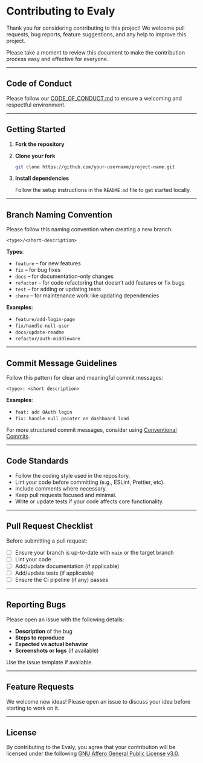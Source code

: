 # Contributing to Evaly

Thank you for considering contributing to this project! We welcome pull requests, bug reports, feature suggestions, and any help to improve this project.

Please take a moment to review this document to make the contribution process easy and effective for everyone.

---

## Code of Conduct

Please follow our [CODE_OF_CONDUCT.md](./CODE_OF_CONDUCT.md) to ensure a welcoming and respectful environment.

---

## Getting Started

1. **Fork the repository**
2. **Clone your fork**

   ```bash
   git clone https://github.com/your-username/project-name.git
   ```

3. **Install dependencies**

   Follow the setup instructions in the `README.md` file to get started locally.

---

## Branch Naming Convention

Please follow this naming convention when creating a new branch:

```
<type>/<short-description>
```

**Types**:

- `feature` – for new features
- `fix` – for bug fixes
- `docs` – for documentation-only changes
- `refactor` – for code refactoring that doesn’t add features or fix bugs
- `test` – for adding or updating tests
- `chore` – for maintenance work like updating dependencies

**Examples**:

- `feature/add-login-page`
- `fix/handle-null-user`
- `docs/update-readme`
- `refactor/auth-middleware`

---

## Commit Message Guidelines

Follow this pattern for clear and meaningful commit messages:

```
<type>: <short description>
```

**Examples**:

- `feat: add OAuth login`
- `fix: handle null pointer on dashboard load`

For more structured commit messages, consider using [Conventional Commits](https://www.conventionalcommits.org/).

---

## Code Standards

- Follow the coding style used in the repository.
- Lint your code before committing (e.g., ESLint, Prettier, etc).
- Include comments where necessary.
- Keep pull requests focused and minimal.
- Write or update tests if your code affects core functionality.

---

## Pull Request Checklist

Before submitting a pull request:

- [ ] Ensure your branch is up-to-date with `main` or the target branch
- [ ] Lint your code
- [ ] Add/update documentation (if applicable)
- [ ] Add/update tests (if applicable)
- [ ] Ensure the CI pipeline (if any) passes

---

## Reporting Bugs

Please open an issue with the following details:

- **Description** of the bug
- **Steps to reproduce**
- **Expected vs actual behavior**
- **Screenshots or logs** (if available)

Use the issue template if available.

---

## Feature Requests

We welcome new ideas! Please open an issue to discuss your idea before starting to work on it.

---

## License

By contributing to the Evaly, you agree that your contribution will be licensed under the following [GNU Affero General Public License v3.0](./LICENSE.md).
